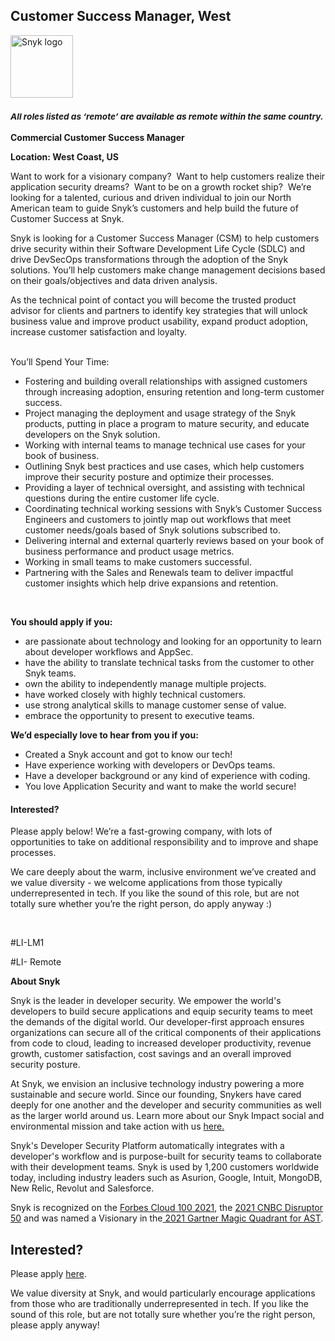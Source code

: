 Customer Success Manager, West
---

<img src="https://res.cloudinary.com/snyk/image/upload/v1537345894/press-kit/brand/logo-black.png" width="100" alt="Snyk logo" />

<h3><em><strong><sub>All roles listed as ‘remote’ are available as remote within the same country.</sub></strong></em></h3>
<p><strong>Commercial Customer Success Manager</strong></p>
<p><strong>Location: West Coast, US</strong></p>
<p><span style="font-weight: 400;">Want to work for a visionary company?&nbsp; Want to help customers realize their application security dreams?&nbsp; Want to be on a growth rocket ship?&nbsp; We’re looking for a talented, curious and driven individual to join our North American team to guide Snyk’s customers and help build the future of Customer Success at Snyk.</span></p>
<p><span style="font-weight: 400;">Snyk is looking for a Customer Success Manager (CSM) to help customers drive security within their </span>Software Development Life Cycle (SDLC)<span style="font-weight: 400;"> and drive DevSecOps transformations through the adoption of the Snyk solutions. You’ll help customers make change management decisions based on their goals/objectives and data driven analysis.</span></p>
<p><span style="font-weight: 400;">As the technical point of contact you will become the trusted product advisor for clients and partners to identify key strategies that will unlock business value and improve product usability, expand product adoption, increase customer satisfaction and loyalty.</span></p>
<p><span style="font-weight: 400;"><br></span><span style="font-weight: 400;">You’ll Spend Your Time:</span></p>
<ul>
<li style="font-weight: 400;"><span style="font-weight: 400;">Fostering and building overall relationships with assigned customers through increasing adoption, ensuring retention and long-term customer success.</span></li>
<li style="font-weight: 400;"><span style="font-weight: 400;">Project managing the deployment and usage strategy of the Snyk products, putting in place a program to mature security, and educate developers on the Snyk solution.</span></li>
<li style="font-weight: 400;"><span style="font-weight: 400;">Working with internal teams to manage technical use cases for your book of business.</span></li>
<li style="font-weight: 400;"><span style="font-weight: 400;">Outlining Snyk best practices and use cases, which help customers improve their security posture and optimize their processes.&nbsp;</span></li>
<li style="font-weight: 400;"><span style="font-weight: 400;">Providing a layer of technical oversight, and assisting with technical questions during the entire customer life cycle.</span></li>
<li style="font-weight: 400;"><span style="font-weight: 400;">Coordinating technical working sessions with Snyk’s Customer Success Engineers and customers to jointly map out workflows that meet customer needs/goals based of Snyk solutions subscribed to.</span></li>
<li style="font-weight: 400;"><span style="font-weight: 400;">Delivering internal and external quarterly reviews based on your book of business performance and product usage metrics.&nbsp;</span></li>
<li style="font-weight: 400;"><span style="font-weight: 400;">Working in small teams to make customers successful.</span></li>
<li style="font-weight: 400;"><span style="font-weight: 400;">Partnering with the Sales and Renewals team to deliver impactful customer insights which help drive expansions and retention.</span></li>
</ul>
<p><span style="font-weight: 400;">&nbsp;</span></p>
<p><strong>You should apply if you:&nbsp;</strong></p>
<ul>
<li style="font-weight: 400;"><span style="font-weight: 400;">are passionate about technology and looking for an opportunity to learn about developer workflows and AppSec.</span></li>
<li style="font-weight: 400;"><span style="font-weight: 400;">have the ability to translate technical tasks from the customer to other Snyk teams.</span></li>
<li style="font-weight: 400;"><span style="font-weight: 400;">own the ability to independently manage multiple projects.&nbsp;</span></li>
<li style="font-weight: 400;"><span style="font-weight: 400;">have worked closely with highly technical customers.&nbsp;</span></li>
<li style="font-weight: 400;"><span style="font-weight: 400;">use strong analytical skills to manage customer sense of value.</span></li>
<li style="font-weight: 400;"><span style="font-weight: 400;">embrace the opportunity to present to executive teams.</span></li>
</ul>
<p><strong>We’d especially love to hear from you if you:</strong></p>
<ul>
<li style="font-weight: 400;"><span style="font-weight: 400;">Created a Snyk account and got to know our tech!</span></li>
<li style="font-weight: 400;"><span style="font-weight: 400;">Have experience working with developers or DevOps teams.</span></li>
<li style="font-weight: 400;"><span style="font-weight: 400;">Have a developer background or any kind of experience with coding.</span></li>
<li style="font-weight: 400;"><span style="font-weight: 400;">You love Application Security and want to make the world secure!</span></li>
</ul>
<h4><strong>Interested?</strong></h4>
<p><span style="font-weight: 400;">Please apply below! We’re a fast-growing company, with lots of opportunities to take on additional responsibility and to improve and shape processes.&nbsp;</span></p>
<p><span style="font-weight: 400;">We care deeply about the warm, inclusive environment we’ve created and we value diversity - we welcome applications from those typically underrepresented in tech. If you like the sound of this role, but are not totally sure whether you’re the right person, do apply anyway :)</span></p>
<p>&nbsp;</p>
<p><span style="font-weight: 400;">#LI-LM1 </span></p>
<p><span style="font-weight: 400;">#LI- Remote</span></p><div class="content-conclusion"><p><strong>About Snyk</strong></p>
<p><span style="font-weight: 400;">Snyk is the leader in developer security. We empower the world's developers to build secure applications and equip security teams to meet the demands of the digital world. Our developer-first approach ensures organizations can secure all of the critical components of their applications from code to cloud, leading to increased developer productivity, revenue growth, customer satisfaction, cost savings and an overall improved security posture.&nbsp;</span></p>
<p><span style="font-weight: 400;">At Snyk, we envision an inclusive technology industry powering a more sustainable and secure world.</span> <span style="font-weight: 400;">Since our founding, Snykers have cared deeply for one another and the developer and security communities as well as the larger world around us. Learn more about our Snyk Impact social and environmental mission and take action with us </span><a href="https://snyk.io/about/snyk-impact/"><span style="font-weight: 400;">here.</span></a></p>
<p><span style="font-weight: 400;">Snyk's Developer Security Platform automatically integrates with a developer's workflow and is purpose-built for security teams to collaborate with their development teams. Snyk is used by 1,200 customers worldwide today, including industry leaders such as Asurion, Google, Intuit, MongoDB, New Relic, Revolut and Salesforce.</span></p>
<p><span style="font-weight: 400;">Snyk is recognized on the </span><a href="https://www.forbes.com/cloud100/#6f24b5ba5f94"><span style="font-weight: 400;">Forbes Cloud 100 2021</span></a><span style="font-weight: 400;">, the </span><a href="https://www.cnbc.com/2021/05/25/these-are-the-2021-cnbc-disruptor-50-companies.html"><span style="font-weight: 400;">2021 CNBC Disruptor 50</span></a><span style="font-weight: 400;"> and was named a Visionary in the</span><a href="https://snyk.io/blog/snyk-visionary-2021-gartner-magic-quadrant-for-ast/"><span style="font-weight: 400;"> 2021 Gartner Magic Quadrant for AST</span></a><span style="font-weight: 400;">.</span></p></div>

Interested?
---

Please apply [here](https://boards.greenhouse.io/snyk/jobs/5973617002#app).

We value diversity at Snyk, and would particularly encourage applications from those who are traditionally underrepresented in tech.
If you like the sound of this role, but are not totally sure whether you’re the right person, please apply anyway!

